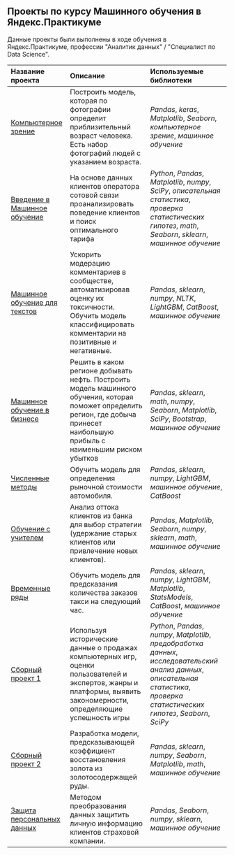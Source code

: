 ## Проекты по курсу Машинного обучения в Яндекс.Практикуме

Данные проекты были выполнены в ходе обучения в Яндекс.Практикуме, профессии "Аналитик данных" / "Специалист по Data Science".

| Название проекта | Описание | Используемые библиотеки | 
| :---------------------- | :---------------------- | :---------------------- |
| [Компьютерное зрение](Computer_vision) | Построить модель, которая по фотографии определит приблизительный возраст человека. Есть набор фотографий людей с указанием возраста. | *Pandas*, *keras*, *Matplotlib*, *Seaborn*, *компьютерное зрение*, *машинное обучение* |
| [Введение в Машинное обучение](Intro_ml) | На основе данных клиентов оператора сотовой связи проанализировать поведение клиентов и поиск оптимального тарифа | *Python*, *Pandas*, *Matplotlib*, *numpy*, *SciPy*, *описательная статистика*, *проверка статистических гипотез*, *math*, *Seaborn*, *sklearn*, *машинное обучение* |
| [Машинное обучение для текстов](ML_for_texts)| Ускорить модерацию комментариев в сообществе, автоматизировав оценку их токсичности. Обучить модель классифицировать комментарии на позитивные и негативные. | *Pandas*, *sklearn*, *numpy*, *NLTK*, *LightGBM*, *CatBoost*, *машинное обучение* |
| [Машинное обучение в бизнесе](ML_in_business) | Решить в каком регионе добывать нефть. Построить модель машинного обучения, которая поможет определить регион, где добыча принесет наибольшую прибыль с наименьшим риском убытков | *Pandas*, *sklearn*, *math*, *numpy*, *Seaborn*, *Matplotlib*, *SciPy*, *Bootstrap*, *машинное обучение* |
| [Численные методы](Numerical_methods) | Обучить модель для определения рыночной стоимости автомобиля. | *Pandas*, *sklearn*, *numpy*, *LightGBM*, *машинное обучение*, *CatBoost* |
| [Обучение с учителем](Teacher_learning) | Анализ оттока клиентов из банка для выбор стратегии (удержание старых клиентов или привлечение новых клиентов). | *Pandas*, *Matplotlib*, *Seaborn*, *numpy*, *sklearn*, *math*, *машинное обучение* |
| [Временные ряды](Time_series) | Обучить модель для предсказания количества заказов такси на следующий час. | *Pandas*, *sklearn*, *numpy*, *LightGBM*, *Matplotlib*, *StatsModels*, *CatBoost*, *машинное обучение* |
| [Сборный проект 1](Total_project_1) | Используя исторические данные о продажах компьютерных игр, оценки пользователей и экспертов, жанры и платформы, выявить закономерности, определяющие успешность игры  | *Python*, *Pandas*, *numpy*, *Matplotlib*, *предобработка данных*, *исследовательский анализ данных*, *описательная статистика*, *проверка статистических гипотез*, *Seaborn*, *SciPy* |
| [Сборный проект 2](Total_project_2) | Разработка модели, предсказывающей коэффициент восстановления золота из золотосодержащей руды. | *Pandas*, *sklearn*, *numpy*, *Seaborn*, *Matplotlib*, *math*, *машинное обучение* |
| [Защита персональных данных](Info_protection) | Методом преобразования данных защитить личную информацию клиентов страховой компании.  | *Pandas*, *Seaborn*, *numpy*, *sklearn*, *машинное обучение* |
